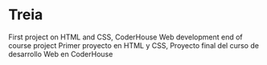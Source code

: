 # Treia
First project on HTML and CSS, CoderHouse Web development end of course project
Primer proyecto en HTML y CSS, Proyecto final del curso de desarrollo Web en CoderHouse
